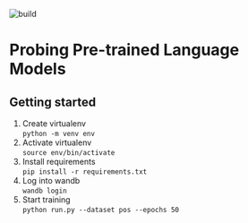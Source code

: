 ![build](https://github.com/JlKmn/ProbingPretrainedLM/actions/workflows/ci.yml/badge.svg)
# Probing Pre-trained Language Models

## Getting started
1. Create virtualenv\
`python -m venv env`
2. Activate virtualenv\
`source env/bin/activate`
3. Install requirements\
`pip install -r requirements.txt`
4. Log into wandb\
`wandb login`
5. Start training\
`python run.py --dataset pos --epochs 50`
